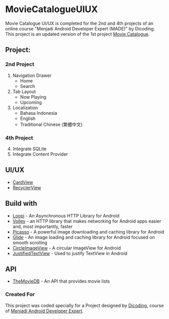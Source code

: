 # MovieCatalogueUIUX

Movie Catalogue UI/UX is completed for the 2nd and 4th projects of an online course "Menjadi Android Developer Expert (MADE)" by Dicoding.
This project is an updated version of the 1st project [Movie Catalogue](https://github.com/erwandy92/Movie-Catalogue).

## Project:
### 2nd Project
1. Navigation Drawer 
   - Home
   - Search
2. Tab Layout
   - Now Playing
   - Upcoming
3. Localization
   - Bahasa Indonesia
   - English
   - Traditional Chinese (繁體中文)

### 4th Project
4. Integrate SQLite
5. Integrate Content Provider
   
## UI/UX
* [CardView](https://github.com/googlesamples/android-CardView)
* [RecyclerView](https://github.com/googlesamples/android-RecyclerView)

## Build with

* [Loopj](https://github.com/loopj/android-async-http) - An Asynchronous HTTP Library for Android
* [Volley](https://github.com/google/volley) - an HTTP library that makes networking for Android apps easier and, most importantly, faster
* [Picasso](https://github.com/square/picasso) - A powerful image downloading and caching library for Android
* [Glide](https://github.com/bumptech/glide) - An image loading and caching library for Android focused on smooth scrolling
* [CircleImageView](https://github.com/hdodenhof/CircleImageView) - A circular ImageView for Android
* [JustifiedTextView](https://github.com/ufo22940268/android-justifiedtextview) - Used to justify TextView in Android

## API
* [TheMovieDB](https://www.themoviedb.org) - An API that provides movie lists

### Created For
This project was coded specially for a Project designed by [Dicoding](https://www.dicoding.com), course of [Menjadi Android Developer Expert](https://www.dicoding.com/academies/14).


